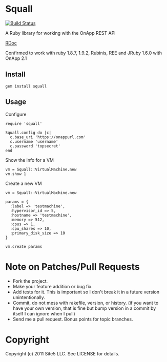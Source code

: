 Squall
=======
[![Build Status](http://travis-ci.org/site5/squall.png)](http://travis-ci.org/site5/squall)


A Ruby library for working with the OnApp REST API

[RDoc](http://rdoc.info/github/site5/squall/master/frames)

Confirmed to work with ruby 1.8.7, 1.9.2, Rubinis, REE and JRuby 1.6.0 with OnApp 2.1

Install
-------

    gem install squall


Usage
-----

Configure

    require 'squall'

    Squall.config do |c|
      c.base_uri 'https://onappurl.com'
      c.username 'username'
      c.password 'topsecret'
    end

Show the info for a VM

    vm = Squall::VirtualMachine.new
    vm.show 1


Create a new VM

    vm = Squall::VirtualMachine.new

    params = {
      :label => 'testmachine', 
      :hypervisor_id => 5,
      :hostname => 'testmachine', 
      :memory => 512, 
      :cpus => 1,
      :cpu_shares => 10, 
      :primary_disk_size => 10
    }

    vm.create params



Note on Patches/Pull Requests
=======
 
* Fork the project.
* Make your feature addition or bug fix.
* Add tests for it. This is important so I don't break it in a
  future version unintentionally.
* Commit, do not mess with rakefile, version, or history.
  (if you want to have your own version, that is fine but bump version in a commit by itself I can ignore when I pull)
* Send me a pull request. Bonus points for topic branches.

Copyright
=======

Copyright (c) 2011 Site5 LLC. See LICENSE for details.
